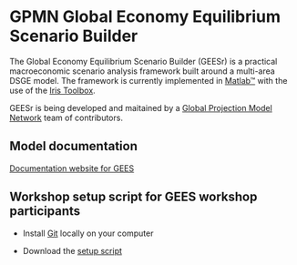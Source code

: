 
# GPMN Global Economy Equilibrium Scenario Builder


The Global Economy Equilibrium Scenario Builder (GEESr) is a practical
macroeconomic scenario analysis framework built around a multi-area DSGE
model. The framework is currently implemented in
[Matlab&trade;](https://www.mathworks.com) with the use of the
[Iris Toolbox](https://www.iris-toolbox.com).

GEESr is being developed and maitained by a [Global Projection Model Network](https://www.igpmn.org)
team of contributors.

## Model documentation

[Documentation website for GEES](https://igpmn.github.io/GEES)


## Workshop setup script for GEES workshop participants

* Install [Git](git-scm.com) locally on your computer

* Download the [setup script](https://github.com/igpmn/gees/blob/master/setupForWorkshop.m)

